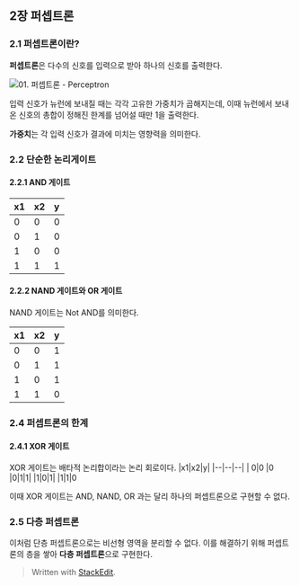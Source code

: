 ## 2장 퍼셉트론
### 2.1 퍼셉트론이란?
**퍼셉트론**은 다수의 신호를 입력으로 받아 하나의 신호를 출력한다.

![01. 퍼셉트론 - Perceptron](https://img1.daumcdn.net/thumb/R800x0/?scode=mtistory2&fname=https%3A%2F%2Ft1.daumcdn.net%2Fcfile%2Ftistory%2F99BDCE4D5B98A1022C)

입력 신호가 뉴런에 보내질 때는 각각 고유한 가중치가 곱해지는데, 이때 뉴런에서 보내온 신호의 총합이 정해진 한계를 넘어설 때만 1을 출력한다.

**가중치**는 각 입력 신호가 결과에 미치는 영향력을 의미한다.

### 2.2 단순한 논리게이트

#### 2.2.1 AND 게이트
  
| x1  |x2|y|
|--|--|--|
|  0|0  |0
|0|1|0|
|1|0|0|
|1|1|1

#### 2.2.2 NAND 게이트와 OR 게이트

NAND 게이트는 Not AND를 의미한다.

|x1  |x2|y|
|--|--|--|
|  0|0  |1
|0|1|1|
|1|0|1|
|1|1|0

### 2.4 퍼셉트론의 한계
#### 2.4.1 XOR 게이트
XOR 게이트는 배타적 논리합이라는 논리 회로이다.
|x1|x2|y|
|--|--|--|
|  0|0  |0
|0|1|1|
|1|0|1|
|1|1|0

이때 XOR 게이트는 AND, NAND, OR 과는 달리 하나의 퍼셉트론으로 구현할 수 없다.

### 2.5 다층 퍼셉트론

이처럼 단층 퍼셉트론으로는 비선형 영역을 분리할 수 없다. 이를 해결하기 위해 퍼셉트론의 층을 쌓아 **다층 퍼셉트론**으로 구현한다.




> Written with [StackEdit](https://stackedit.io/).
